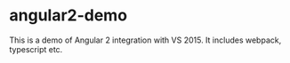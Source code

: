 # angular2-demo
This is a demo of Angular 2 integration with VS 2015.  It includes webpack, typescript etc.
